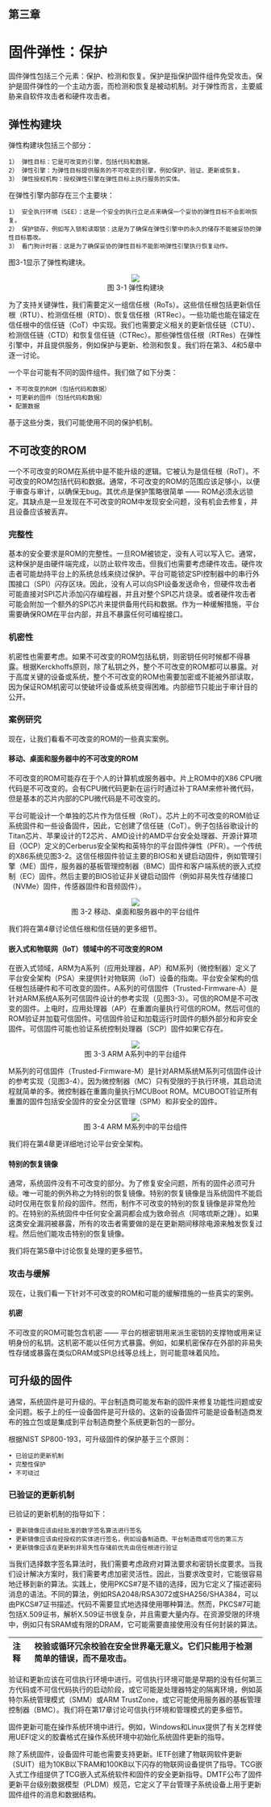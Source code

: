 ## 第三章

# 固件弹性：保护

固件弹性包括三个元素：保护、检测和恢复。保护是指保护固件组件免受攻击。保护是固件弹性的一个主动方面，而检测和恢复是被动机制。对于弹性而言，主要威胁来自软件攻击者和硬件攻击者。

## 弹性构建块

弹性构建块包括三个部分：

    1） 弹性目标：它是可改变的引擎，包括代码和数据。
    2） 弹性引擎：为弹性目标提供服务的不可改变的引擎，例如保护、验证、更新或恢复。
    3） 弹性授权机构：授权弹性引擎在弹性目标上执行服务的实体。

在弹性引擎内部存在三个主要块：

    1） 安全执行环境（SEE）：这是一个安全的执行立足点来确保一个妥协的弹性目标不会影响恢复。
    2） 保护锁存，例如写入锁和读取锁：这是为了确保在弹性引擎中的永久的储存不能被妥协的弹性目标篡改。
    3） 看门狗计时器：这是为了确保妥协的弹性目标不能影响弹性引擎执行恢复动作。

图3-1显示了弹性构建块。

<div align=center><img src=Figures/Figure-3-1.jpg></img></div>
<div align=center>图 3-1 弹性构建块</div>

为了支持关键弹性，我们需要定义一组信任根（RoTs）。这些信任根包括更新信任根（RTU）、检测信任根（RTD）、恢复信任根（RTRec）。一些功能也能在锚定在信任根中的信任链（CoT）中实现。我们也需要定义相关的更新信任链（CTU）、检测信任链（CTD）和恢复信任链（CTRec）。那些弹性信任根（RTRes）在弹性引擎中，并且提供服务，例如保护与更新、检测和恢复。我们将在第3、4和5章中逐一讨论。

一个平台可能有不同的固件组件。我们做了如下分类：

    • 不可改变的ROM（包括代码和数据）
    • 可更新的固件（包括代码和数据）
    • 配置数据

基于这些分类，我们可能使用不同的保护机制。

## 不可改变的ROM

一个不可改变的ROM在系统中是不能升级的逻辑。它被认为是信任根（RoT）。不可改变的ROM包括代码和数据。通常，不可改变的ROM的范围应该足够小，以便于审查与审计，以确保无bug。其优点是保护策略很简单 —— ROM必须永远锁定。其缺点是一旦发现在不可改变的ROM中发现安全问题，没有机会去修复，并且设备应该被丢弃。

### 完整性

基本的安全要求是ROM的完整性。一旦ROM被锁定，没有人可以写入它。通常，这种保护是由硬件端完成，以防止软件攻击。但我们也需要考虑硬件攻击。硬件攻击者可能劫持平台上的系统总线来绕过保护。平台可能锁定SPI控制器中的串行外围接口（SPI）闪存区块。因此，没有人可以向SPI设备发送命令，但硬件攻击者可能直接对SPI芯片添加闪存编程器，并且对整个SPI芯片烧录。或者硬件攻击者可能会附加一个额外的SPI芯片来提供备用代码和数据。作为一种缓解措施，平台需要确保ROM在平台内部，并且不暴露任何可编程接口。

### 机密性

机密性也需要考虑。如果不可改变的ROM包括私钥，则密钥任何时候都不得暴露。根据Kerckhoffs原则，除了私钥之外，整个不可改变的ROM都可以暴露。对于高度关键的设备或系统，整个不可改变的ROM也需要加密或不能被外部读取，因为保证ROM机密可以使破坏设备或系统变得困难。内部细节只能出于审计目的公开。

### 案例研究

现在，让我们看看不可改变的ROM的一些真实案例。

#### 移动、桌面和服务器中的不可改变的ROM

不可改变的ROM可能存在于个人的计算机或服务器中。片上ROM中的X86 CPU微代码是不可改变的。会有CPU微代码更新在运行时通过补丁RAM来修补微代码，但是基本的芯片内部的CPU微代码是不可改变的。

平台可能设计一个单独的芯片作为信任根（RoT）。芯片上的不可改变的ROM验证系统固件和一些设备固件，因此，它创建了信任链（CoT）。例子包括谷歌设计的Titan芯片、苹果设计的T2芯片、AMD设计的AMD平台安全处理器、开源计算项目（OCP）定义的Cerberus安全架构和英特尔的平台固件弹性（PFR）。一个传统的X86系统见图3-2。这信任根固件验证主要的BIOS和关键启动固件，例如管理引擎（ME）固件，服务器的基板管理控制器（BMC）固件和客户端系统的嵌入式控制（EC）固件。然后主要的BIOS验证非关键启动固件（例如非易失性存储接口（NVMe）固件，传感器固件和音频固件）。

<div align=center><img src=Figures/Figure-3-1.jpg></img></div>
<div align=center>图 3-2 移动、桌面和服务器中的平台组件</div>

我们将在第4章讨论信任根和信任链的更多细节。

#### 嵌入式和物联网（IoT）领域中的不可改变的ROM

在嵌入式领域，ARM为A系列（应用处理器，AP）和M系列（微控制器）定义了平台安全架构（PSA）来提供针对物联网（IoT）设备的指南。平台安全架构的信任根包括硬件和不可改变的固件。A系列的可信固件（Trusted-Firmware-A）是针对ARM系统A系列可信固件设计的参考实现（见图3-3）。可信的ROM是不可改变的固件。上电时，应用处理器（AP）在重置向量执行可信的ROM。然后可信的ROM验证并加载可信固件。可信固件验证和加载运行时固件的额外部分和非安全固件。可信固件可能也验证系统控制处理器（SCP）固件如果它存在。

<div align=center><img src=Figures/Figure-3-3.jpg></img></div>
<div align=center>图 3-3 ARM A系列中的平台组件</div>

M系列的可信固件（Trusted-Firmware-M）是针对ARM系统M系列可信固件设计的参考实现（见图3-4）。因为微控制器（MC）只有受限的于执行环境，其启动流程就简单的多。微控制器在重置向量执行MCUBoot ROM。MCUBOOT验证所有重置的固件包括安全固件的安全分区管理（SPM）和非安全的固件。

<div align=center><img src=Figures/Figure-3-4.jpg></img></div>
<div align=center>图 3-4 ARM M系列中的平台组件</div>

我们将在第4章更详细地讨论平台安全架构。

#### 特别的恢复镜像

通常，系统固件没有不可改变的部分。为了修复安全问题，所有的固件必须可升级。唯一可能的例外称之为特别的恢复镜像。特别的恢复镜像是当系统固件不能启动时仅用在恢复阶段的固件。然而，制作不可改变的特别的恢复镜像是非常危险的。在特别的系统固件中任何安全漏洞都会成为致命弱点（阿喀琉斯之踵）。如果这类安全漏洞被暴露，所有的攻击者需要做的是在更新期间移除电源来触发恢复过程。然后他们能攻击特别的恢复镜像。

我们将在第5章中讨论恢复处理的更多细节。

### 攻击与缓解

现在，让我们看一下针对不可改变的ROM和可能的缓解措施的一些真实的案例。

#### 机密

不可改变的ROM可能包含机密 —— 平台的根密钥用来派生密钥的支撑物或用来证明身份的私钥。这机密不能以任何方式暴露。例如，如果机密保存在外部的非易失性存储或暴露在类似DRAM或SPI总线等总线上，则可能意味着风险。

## 可升级的固件

通常，系统固件是可升级的。平台制造商可能发布新的固件来修复功能性问题或安全问题。板子上的任一设备固件是可升级的。这新的设备固件可能是设备制造商发布的独立包或是集成到平台制造商整个系统更新包的一部分。

根据NIST SP800-193，可升级固件的保护基于三个原则：

    • 已验证的更新机制
    • 完整性保护
    • 不可绕过

### 已验证的更新机制

已验证的更新机制的指导如下：

    • 更新镜像应该由经批准的数字签名算法进行签名
    • 更新镜像应该由经授权的实体进行签名，例如设备制造商、平台制造商或可信的第三方
    • 更新镜像应该在更新到非易失性存储前优先由信任根进行验证

当我们选择数字签名算法时，我们需要考虑政府对算法要求和密钥长度要求。当我们设计解决方案时，我们需要考虑加密灵活性。因此，当要求改变时，它能很容易地迁移到新的算法。实践上，使用PKCS#7是不错的选择，因为它定义了描述密码消息的语法。不同的算法，例如RSA2048/RSA3072或SHA256/SHA384，可以由PKCS#7证书描述。代码不需要显式地选择使用哪种算法。然而，PKCS#7可能包括X.509证书，解析X.509证书很复杂，并且需要大量内存。在资源受限的环境中，例如只有SRAM或有限的DRAM，它可能需要直接使用没有任何封装的算法。

| **注释** | 校验或循环冗余校验在安全世界毫无意义。它们只能用于检测简单的错误，而不是攻击。|
| :--- | :--- |

验证和更新应该在可信执行环境中进行。可信执行环境可能是早期的没有任何第三方代码或不可信代码执行的启动阶段，或它可能是处理器特定的隔离环境，例如英特尔系统管理模式（SMM）或ARM TrustZone，或它可能使用服务器的基板管理控制器（BMC）。我们将在第17章讨论可信执行环境和管理模式的更多细节。

固件更新可能在操作系统环境中进行。例如，Windows和Linux提供了有关怎样使用UEFI定义的胶囊格式在操作系统环境中初始化系统固件更新的指导。

除了系统固件，设备固件可能也需要支持更新。IETF创建了物联网软件更新（SUIT）组为10KB以下RAM和100KB以下闪存的物联网设备提供了指导。TCG嵌入式工作组提供了TCG嵌入式系统软件和固件的安全更新指导。DMTF公布了固件更新平台级别数据模型（PLDM）规范，它定义了平台管理子系统设备上用于更新固件组件的消息和数据结构。


